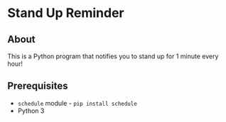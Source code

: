 # Stand Up Reminder

## About

This is a Python program that notifies you to stand up for 1 minute every hour!

## Prerequisites

- `schedule` module - `pip install schedule`
- Python 3


